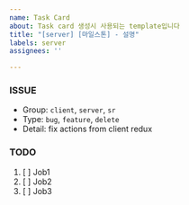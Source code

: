 ```yaml
---
name: Task Card
about: Task card 생성시 사용되는 template입니다
title: "[server] [마일스톤] - 설명"
labels: server
assignees: ''

---
```


### ISSUE
- Group:  `client`, `server`, `sr`
- Type: `bug`, `feature`, `delete`
- Detail: fix actions from client redux

### TODO
1. [ ] Job1
2. [ ] Job2
3. [ ] Job3
